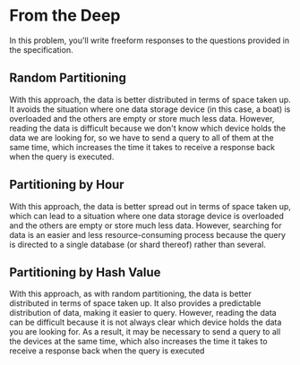# From the Deep

In this problem, you'll write freeform responses to the questions provided in the specification.

## Random Partitioning

With this approach, the data is better distributed in terms of space taken up. It avoids the situation where one data storage device (in this case, a boat) is overloaded and the others are empty or store much less data. However, reading the data is difficult because we don't know which device holds the data we are looking for, so we have to send a query to all of them at the same time, which increases the time it takes to receive a response back when the query is executed.

## Partitioning by Hour

With this approach, the data is better spread out in terms of space taken up, which can lead to a situation where one data storage device is overloaded and the others are empty or store much less data. However, searching for data is an easier and less resource-consuming process because the query is directed to a single database (or shard thereof) rather than several.

## Partitioning by Hash Value

With this approach, as with random partitioning, the data is better distributed in terms of space taken up. It also provides a predictable distribution of data, making it easier to query. However, reading the data can be difficult because it is not always clear which device holds the data you are looking for. As a result, it may be necessary to send a query to all the devices at the same time, which also increases the time it takes to receive a response back when the query is executed
